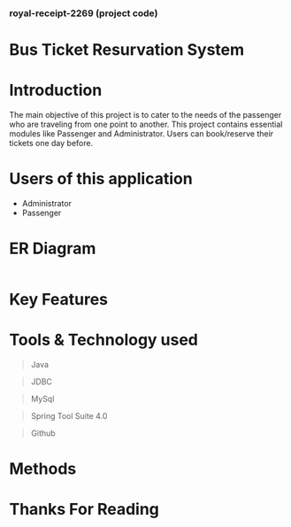 ### royal-receipt-2269 (project code)
# Bus Ticket Resurvation System

# Introduction

The main objective of this project is to cater to the needs of the passenger who are
traveling from one point to another. This project contains essential modules like
Passenger and Administrator. Users can book/reserve their tickets one day before.

# Users of this application

- Administrator
- Passenger

# ER Diagram

<img src="https://www.linkpicture.com/q/Redbus_1.png" alt="">

# Key Features


# Tools & Technology used

> Java

> JDBC

> MySql

> Spring Tool Suite 4.0

> Github

# Methods

#                                              Thanks For Reading
